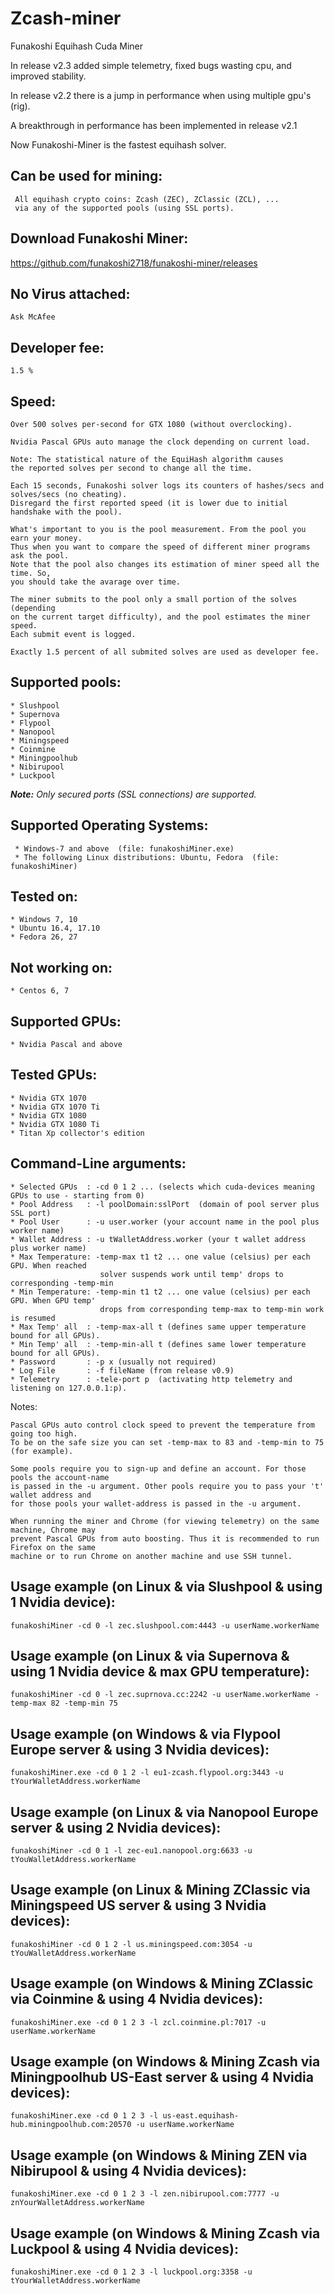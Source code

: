 # Zcash-miner
Funakoshi Equihash Cuda Miner

In release v2.3 added simple telemetry, fixed bugs wasting cpu, and improved stability.

In release v2.2 there is a jump in performance when using multiple gpu's (rig).

A breakthrough in performance has been implemented in release v2.1


Now Funakoshi-Miner is the fastest equihash solver.

## Can be used for mining:

     All equihash crypto coins: Zcash (ZEC), ZClassic (ZCL), ...
     via any of the supported pools (using SSL ports).

## Download Funakoshi Miner:

https://github.com/funakoshi2718/funakoshi-miner/releases

## No Virus attached:

    Ask McAfee

## Developer fee:

    1.5 %

## Speed:

    Over 500 solves per-second for GTX 1080 (without overclocking).
    
    Nvidia Pascal GPUs auto manage the clock depending on current load.
    
    Note: The statistical nature of the EquiHash algorithm causes
    the reported solves per second to change all the time.
    
    Each 15 seconds, Funakoshi solver logs its counters of hashes/secs and solves/secs (no cheating).
    Disregard the first reported speed (it is lower due to initial handshake with the pool).
    
    What's important to you is the pool measurement. From the pool you earn your money.
    Thus when you want to compare the speed of different miner programs ask the pool.
    Note that the pool also changes its estimation of miner speed all the time. So,
    you should take the avarage over time.
    
    The miner submits to the pool only a small portion of the solves (depending
    on the current target difficulty), and the pool estimates the miner speed.
    Each submit event is logged.
    
    Exactly 1.5 percent of all submited solves are used as developer fee.

## Supported pools:

    * Slushpool
    * Supernova
    * Flypool
    * Nanopool
    * Miningspeed
    * Coinmine
    * Miningpoolhub
    * Nibirupool
    * Luckpool

_**Note:** Only secured ports (SSL connections) are supported._
 
## Supported Operating Systems:

     * Windows-7 and above  (file: funakoshiMiner.exe)
     * The following Linux distributions: Ubuntu, Fedora  (file: funakoshiMiner)

## Tested on:

    * Windows 7, 10 
    * Ubuntu 16.4, 17.10
    * Fedora 26, 27

## Not working on:

    * Centos 6, 7

## Supported GPUs:

    * Nvidia Pascal and above

## Tested GPUs:

    * Nvidia GTX 1070
    * Nvidia GTX 1070 Ti
    * Nvidia GTX 1080
    * Nvidia GTX 1080 Ti
    * Titan Xp collector's edition

## Command-Line arguments:

    * Selected GPUs  : -cd 0 1 2 ... (selects which cuda-devices meaning GPUs to use - starting from 0)
    * Pool Address   : -l poolDomain:sslPort  (domain of pool server plus SSL port)
    * Pool User      : -u user.worker (your account name in the pool plus worker name)
    * Wallet Address : -u tWalletAddress.worker (your t wallet address plus worker name)
    * Max Temperature: -temp-max t1 t2 ... one value (celsius) per each GPU. When reached
                        solver suspends work until temp' drops to corresponding -temp-min
    * Min Temperature: -temp-min t1 t2 ... one value (celsius) per each GPU. When GPU temp'
                        drops from corresponding temp-max to temp-min work is resumed
    * Max Temp' all  : -temp-max-all t (defines same upper temperature bound for all GPUs).
    * Min Temp' all  : -temp-min-all t (defines same lower temperature bound for all GPUs).
    * Password       : -p x (usually not required)
    * Log File       : -f fileName (from release v0.9)
    * Telemetry      : -tele-port p  (activating http telemetry and listening on 127.0.0.1:p).

Notes:

    Pascal GPUs auto control clock speed to prevent the temperature from going too high.
    To be on the safe size you can set -temp-max to 83 and -temp-min to 75 (for example).

    Some pools require you to sign-up and define an account. For those pools the account-name
    is passed in the -u argument. Other pools require you to pass your 't' wallet address and
    for those pools your wallet-address is passed in the -u argument.
    
    When running the miner and Chrome (for viewing telemetry) on the same machine, Chrome may
    prevent Pascal GPUs from auto boosting. Thus it is recommended to run Firefox on the same
    machine or to run Chrome on another machine and use SSH tunnel.

## Usage example (on Linux & via Slushpool & using 1 Nvidia device):

    funakoshiMiner -cd 0 -l zec.slushpool.com:4443 -u userName.workerName

## Usage example (on Linux & via Supernova & using 1 Nvidia device & max GPU temperature):

    funakoshiMiner -cd 0 -l zec.suprnova.cc:2242 -u userName.workerName -temp-max 82 -temp-min 75

## Usage example (on Windows & via Flypool Europe server & using 3 Nvidia devices):

    funakoshiMiner.exe -cd 0 1 2 -l eu1-zcash.flypool.org:3443 -u tYourWalletAddress.workerName

## Usage example (on Linux & via Nanopool Europe server & using 2 Nvidia devices):

    funakoshiMiner -cd 0 1 -l zec-eu1.nanopool.org:6633 -u tYouWalletAddress.workerName

## Usage example (on Linux & Mining ZClassic via Miningspeed US server & using 3 Nvidia devices):

    funakoshiMiner -cd 0 1 2 -l us.miningspeed.com:3054 -u tYouWalletAddress.workerName

## Usage example (on Windows & Mining ZClassic via Coinmine & using 4 Nvidia devices):

    funakoshiMiner.exe -cd 0 1 2 3 -l zcl.coinmine.pl:7017 -u userName.workerName

## Usage example (on Windows & Mining Zcash via Miningpoolhub US-East server & using 4 Nvidia devices):

    funakoshiMiner.exe -cd 0 1 2 3 -l us-east.equihash-hub.miningpoolhub.com:20570 -u userName.workerName

## Usage example (on Windows & Mining ZEN via Nibirupool  & using 4 Nvidia devices):

    funakoshiMiner.exe -cd 0 1 2 3 -l zen.nibirupool.com:7777 -u znYourWalletAddress.workerName

## Usage example (on Windows & Mining Zcash via Luckpool  & using 4 Nvidia devices):

    funakoshiMiner.exe -cd 0 1 2 3 -l luckpool.org:3358 -u tYourWalletAddress.workerName
